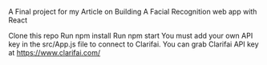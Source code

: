 A Final project for my Article on Building A Facial Recognition web app with React

Clone this repo
Run npm install
Run npm start
You must add your own API key in the src/App.js file to connect to Clarifai.
You can grab Clarifai API key at https://www.clarifai.com/
